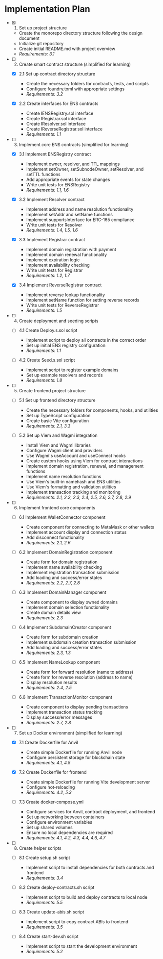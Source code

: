 # Implementation Plan

- [x] 1. Set up project structure
  - Create the monorepo directory structure following the design document
  - Initialize git repository
  - Create initial README.md with project overview
  - _Requirements: 3.1_

- [ ] 2. Create smart contract structure (simplified for learning)
  - [x] 2.1 Set up contract directory structure
    - Create the necessary folders for contracts, tests, and scripts
    - Configure foundry.toml with appropriate settings
    - _Requirements: 3.2_
  
  - [x] 2.2 Create interfaces for ENS contracts
    - Create IENSRegistry.sol interface
    - Create IRegistrar.sol interface
    - Create IResolver.sol interface
    - Create IReverseRegistrar.sol interface
    - _Requirements: 1.1_

- [ ] 3. Implement core ENS contracts (simplified for learning)
  - [x] 3.1 Implement ENSRegistry contract
    - Implement owner, resolver, and TTL mappings
    - Implement setOwner, setSubnodeOwner, setResolver, and setTTL functions
    - Add appropriate events for state changes
    - Write unit tests for ENSRegistry
    - _Requirements: 1.1, 1.6_
  
  - [x] 3.2 Implement Resolver contract
    - Implement address and name resolution functionality
    - Implement setAddr and setName functions
    - Implement supportsInterface for ERC-165 compliance
    - Write unit tests for Resolver
    - _Requirements: 1.4, 1.5, 1.6_
  
  - [x] 3.3 Implement Registrar contract
    - Implement domain registration with payment
    - Implement domain renewal functionality
    - Implement expiration logic
    - Implement availability checking
    - Write unit tests for Registrar
    - _Requirements: 1.2, 1.7_
  
  - [x] 3.4 Implement ReverseRegistrar contract
    - Implement reverse lookup functionality
    - Implement setName function for setting reverse records
    - Write unit tests for ReverseRegistrar
    - _Requirements: 1.5_

- [ ] 4. Create deployment and seeding scripts
  - [ ] 4.1 Create Deploy.s.sol script
    - Implement script to deploy all contracts in the correct order
    - Set up initial ENS registry configuration
    - _Requirements: 1.1_
  
  - [ ] 4.2 Create Seed.s.sol script
    - Implement script to register example domains
    - Set up example resolvers and records
    - _Requirements: 1.8_

- [ ] 5. Create frontend project structure
  - [ ] 5.1 Set up frontend directory structure
    - Create the necessary folders for components, hooks, and utilities
    - Set up TypeScript configuration
    - Create basic Vite configuration
    - _Requirements: 2.1, 3.3_
  
  - [ ] 5.2 Set up Viem and Wagmi integration
    - Install Viem and Wagmi libraries
    - Configure Wagmi client and providers
    - Use Wagmi's useAccount and useConnect hooks
    - Create custom hooks using Viem for contract interactions
    - Implement domain registration, renewal, and management functions
    - Implement name resolution functions
    - Use Viem's built-in namehash and ENS utilities
    - Use Viem's formatting and validation utilities
    - Implement transaction tracking and monitoring
    - _Requirements: 2.1, 2.2, 2.3, 2.4, 2.5, 2.6, 2.7, 2.8, 2.9_

- [ ] 6. Implement frontend core components
  - [ ] 6.1 Implement WalletConnector component
    - Create component for connecting to MetaMask or other wallets
    - Implement account display and connection status
    - Add disconnect functionality
    - _Requirements: 2.1, 2.6_
  
  - [ ] 6.2 Implement DomainRegistration component
    - Create form for domain registration
    - Implement name availability checking
    - Implement registration transaction submission
    - Add loading and success/error states
    - _Requirements: 2.2, 2.7, 2.8_
  
  - [ ] 6.3 Implement DomainManager component
    - Create component to display owned domains
    - Implement domain selection functionality
    - Create domain details view
    - _Requirements: 2.3_
  
  - [ ] 6.4 Implement SubdomainCreator component
    - Create form for subdomain creation
    - Implement subdomain creation transaction submission
    - Add loading and success/error states
    - _Requirements: 2.3, 1.3_
  
  - [ ] 6.5 Implement NameLookup component
    - Create form for forward resolution (name to address)
    - Create form for reverse resolution (address to name)
    - Display resolution results
    - _Requirements: 2.4, 2.5_
  
  - [ ] 6.6 Implement TransactionMonitor component
    - Create component to display pending transactions
    - Implement transaction status tracking
    - Display success/error messages
    - _Requirements: 2.7, 2.8_

- [ ] 7. Set up Docker environment (simplified for learning)
  - [x] 7.1 Create Dockerfile for Anvil
    - Create simple Dockerfile for running Anvil node
    - Configure persistent storage for blockchain state
    - _Requirements: 4.1, 4.5_
  
  - [x] 7.2 Create Dockerfile for frontend
    - Create simple Dockerfile for running Vite development server
    - Configure hot-reloading
    - _Requirements: 4.2, 5.3_
  
  - [ ] 7.3 Create docker-compose.yml
    - Configure services for Anvil, contract deployment, and frontend
    - Set up networking between containers
    - Configure environment variables
    - Set up shared volumes
    - Ensure no local dependencies are required
    - _Requirements: 4.1, 4.2, 4.3, 4.4, 4.6, 4.7_

- [ ] 8. Create helper scripts
  - [ ] 8.1 Create setup.sh script
    - Implement script to install dependencies for both contracts and frontend
    - _Requirements: 3.4_
  
  - [ ] 8.2 Create deploy-contracts.sh script
    - Implement script to build and deploy contracts to local node
    - _Requirements: 5.5_
  
  - [ ] 8.3 Create update-abis.sh script
    - Implement script to copy contract ABIs to frontend
    - _Requirements: 3.5_
  
  - [ ] 8.4 Create start-dev.sh script
    - Implement script to start the development environment
    - _Requirements: 5.2_
